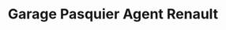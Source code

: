 ---
title: "Garage Pasquier Agent Renault"
url: /estissac/garage-pasquier-agent-renault/
shop: Autowerkstatt
---